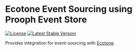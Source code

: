 # Ecotone Event Sourcing using Prooph Event Store

[![License](https://poser.pugx.org/ecotone/event-sourcing/license)](https://packagist.org/packages/ecotone/event-sourcing)
[![Latest Stable Version](https://poser.pugx.org/ecotone/event-sourcing/v/stable)](https://packagist.org/packages/ecotone/event-sourcing)

Provides integration for event-sourcing with [Ecotone](https://github.com/ecotoneframework/ecotone).

